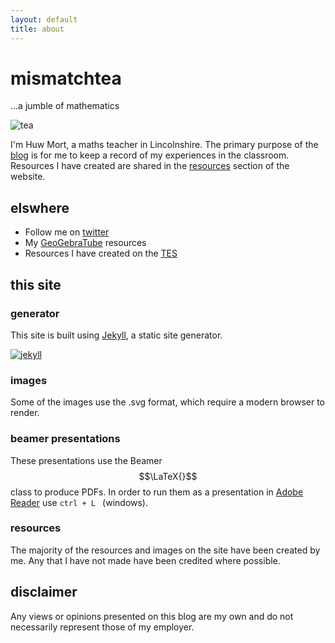 ```yaml
---
layout: default
title: about
---
```


# mismatchtea
<p>...a jumble of mathematics</p>

![tea][tea]

I'm Huw Mort, a maths teacher in Lincolnshire. The primary purpose of the [blog][blog] is for me to keep a record of my experiences in the classroom. Resources I have created are shared in the [resources][resources] section of the website.

## elswhere

* Follow me on [twitter][twitter]
* My [GeoGebraTube][geogebratube] resources
* Resources I have created on the [TES][tes]

## this site

### generator
This site is built using [Jekyll][jekyll], a static site generator.

[![jekyll][jekyllimage]][jekyll]

### images
Some of the images use the .svg format, which require a modern browser to render.

### beamer presentations
These presentations use the Beamer $$\LaTeX{}$$ class to produce PDFs. In order to run them as a presentation in [Adobe Reader][reader] use ```ctrl + L ``` (windows).

### resources
The majority of the resources and images on the site have been created by me. Any that I have not made have been credited where possible.

## disclaimer
Any views or opinions presented on this blog are my own and do not necessarily represent those of my employer.

[tea]: {{site.postAssets}}/about/tea.svg
[twitter]: https://twitter.com/mismatchtea
[geogebratube]: http://www.geogebratube.org/user/profile/id/659
[tes]: https://www.tes.co.uk/mypublicprofile.aspx?uc=734854&profileTab=resources
[jekyll]: http://jekyllrb.com/
[jekyllimage]: {{site.postAssets}}/about/jekyll.png
[reader]: http://get.adobe.com/uk/reader/
[resources]: /resources
[blog]: /